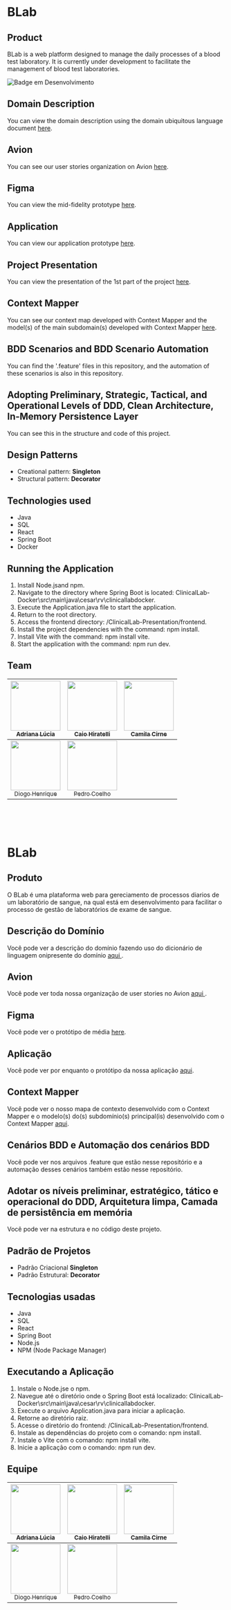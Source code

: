 
# BLab

## Product
BLab is a web platform designed to manage the daily processes of a blood test laboratory. It is currently under development to facilitate the management of blood test laboratories.

![Badge em Desenvolvimento](http://img.shields.io/static/v1?label=STATUS&message=CONCLUÍDO&color=GREEN&style=for-the-badge)

## Domain Description

<p>You can view the domain description using the domain ubiquitous language document  <a href="https://docs.google.com/document/d/1DZ_5M0e5dnlBABqFou3MBMePG59BQ2IYpBedNu41YqE/view?usp=sharing">here</a>.</p>

## Avion
<p>You can see our user stories organization on Avion <a href="https://rvssaulo.avion.io/share/baeKBCqo5xieSDrnX">here</a>.</p>

## Figma
<p>You can view the mid-fidelity prototype <a href="https://www.figma.com/design/UtY0PrtheYUmGJx37DKvXu/Laborat%C3%B3rio-de-Exame-de-Sangue?node-id=0-1&t=Cl8AgbZwdAmzWVfd-1">here</a>.</p>

## Application

<p>You can view our application prototype <a href="https://www.figma.com/proto/UtY0PrtheYUmGJx37DKvXu/Laborat%C3%B3rio-de-Exame-de-Sangue?node-id=4-191&starting-point-node-id=4%3A191&t=wqQetzHHhzoKLYZB-1">here</a>.</p>

## Project Presentation
<p>You can view the presentation of the 1st part of the project <a href="https://www.canva.com/design/DAGSVXEyt9E/qjbEqTZ6oocjRa-9ym4Asg/edit?utm_content=DAGSVXEyt9E&utm_campaign=designshare&utm_medium=link2&utm_source=sharebutton">here</a>.</p>

## Context Mapper
<p>You can see our context map developed with Context Mapper and the model(s) of the main subdomain(s) developed with Context Mapper <a href="https://www.canva.com/design/DAGR_ptML6s/mm5yrs5goD87oa71PJSgfQ/edit?utm_content=DAGR_ptML6s&utm_campaign=designshare&utm_medium=link2&utm_source=sharebutton">here</a>.</p>

## BDD Scenarios and BDD Scenario Automation
<p>You can find the '.feature' files in this repository, and the automation of these scenarios is also in this repository.</p>

## Adopting Preliminary, Strategic, Tactical, and Operational Levels of DDD, Clean Architecture, In-Memory Persistence Layer
<p>You can see this in the structure and code of this project.</p>

## Design Patterns
* Creational pattern: <b>Singleton</b>
* Structural pattern: <b>Decorator</b>

## Technologies used
* Java
* SQL
* React
* Spring Boot
* Docker

## Running the Application
1. Install Node.jsand npm.
2. Navigate to the directory where Spring Boot is located: ClinicalLab-Docker\src\main\java\cesar\rv\clinicallabdocker.
3. Execute the Application.java file to start the application.
4. Return to the root directory.
5. Access the frontend directory: /ClinicalLab-Presentation/frontend.
6. Install the project dependencies with the command: npm install.
7. Install Vite with the command: npm install vite.
8. Start the application with the command: npm run dev.

## Team
| [<img loading="lazy" src="https://avatars.githubusercontent.com/u/108764670?v=4" width=115><br><sub>Adriana Lúcia</sub>](https://github.com/Dricalucia) |  [<img loading="lazy" src="https://avatars.githubusercontent.com/u/106926790?v=4" width=115><br><sub>Caio Hiratelli</sub>](https://github.com/Kal-0)  |  [<img loading="lazy" src="https://avatars.githubusercontent.com/u/28824856?v=4" width=115><br><sub>Camila Cirne</sub>](https://github.com/camilacirne) |  
| :---: | :---: | :---: |
| [<img loading="lazy" src="https://avatars.githubusercontent.com/u/116087739?v=4" width=115><br><sub>Diogo Henrique</sub>](https://github.com/DiogoHMC) | [<img loading="lazy" src="https://avatars.githubusercontent.com/u/111138996?v=4" width=115><br><sub>Pedro Coelho</sub>](https://github.com/pedro-coelho-dr)  |   |  

</br>
</br>
</br>


# BLab

## Produto
O BLab é uma plataforma web para gereciamento de processos diarios de um laboratório de sangue, na qual está em desenvolvimento para facilitar o processo de gestão de laboratórios de exame de sangue.

## Descrição do Domínio
<p> Você pode ver a descrição do domínio fazendo uso do dicionário de linguagem onipresente do domínio <a href= "https://docs.google.com/document/d/1DZ_5M0e5dnlBABqFou3MBMePG59BQ2IYpBedNu41YqE/view?usp=sharing"> aqui </a>. </p>

## Avion
<p>Você pode ver toda nossa organização de user stories no Avion <a href= "https://rvssaulo.avion.io/share/baeKBCqo5xieSDrnX" > aqui </a>. </p>
	
## Figma
<p>Você pode ver o protótipo de média <a href="https://www.figma.com/design/UtY0PrtheYUmGJx37DKvXu/Laborat%C3%B3rio-de-Exame-de-Sangue?node-id=0-1&t=Cl8AgbZwdAmzWVfd-1">here</a>.</p>

## Aplicação  
<p>Você pode ver por enquanto o protótipo da nossa aplicação <a href= "https://www.figma.com/proto/UtY0PrtheYUmGJx37DKvXu/Laborat%C3%B3rio-de-Exame-de-Sangue?node-id=4-191&starting-point-node-id=4%3A191&t=wqQetzHHhzoKLYZB-1">aqui</a>.</p>

## Context Mapper 
<p> Você pode ver o nosso mapa de contexto desenvolvido com o Context Mapper e o modelo(s) do(s) subdomínio(s) principal(is) desenvolvido com o Context Mapper <a href="https://www.canva.com/design/DAGR_ptML6s/mm5yrs5goD87oa71PJSgfQ/edit?utm_content=DAGR_ptML6s&utm_campaign=designshare&utm_medium=link2&utm_source=sharebutton" > aqui</a>. </p>

## Cenários BDD e Automação dos cenários BDD
<p> Você pode ver nos arquivos .feature que estão nesse repositório e a automação desses cenários também estão nesse repositório. </p>

## Adotar os níveis preliminar, estratégico, tático e operacional do DDD, Arquitetura limpa, Camada de persistência em memória
<p> Você pode ver na estrutura e no código deste projeto. </p>

## Padrão de Projetos
* Padrão Criacional <b>Singleton</b>
* Padrão Estrutural: <b>Decorator</b>

## Tecnologias usadas
* Java
* SQL
* React
* Spring Boot
* Node.js
* NPM (Node Package Manager)

## Executando a Aplicação
1. Instale o Node.jse o npm.
2. Navegue até o diretório onde o Spring Boot está localizado: ClinicalLab-Docker\src\main\java\cesar\rv\clinicallabdocker.
3. Execute o arquivo Application.java para iniciar a aplicação.
4. Retorne ao diretório raiz.
5. Acesse o diretório do frontend: /ClinicalLab-Presentation/frontend.
6. Instale as dependências do projeto com o comando: npm install.
7. Instale o Vite com o comando: npm install vite.
8. Inicie a aplicação com o comando: npm run dev.

## Equipe
| [<img loading="lazy" src="https://avatars.githubusercontent.com/u/108764670?v=4" width=115><br><sub>Adriana Lúcia</sub>](https://github.com/Dricalucia) |  [<img loading="lazy" src="https://avatars.githubusercontent.com/u/106926790?v=4" width=115><br><sub>Caio Hiratelli</sub>](https://github.com/Kal-0)  |  [<img loading="lazy" src="https://avatars.githubusercontent.com/u/28824856?v=4" width=115><br><sub>Camila Cirne</sub>](https://github.com/camilacirne) |  
| :---: | :---: | :---: |
| [<img loading="lazy" src="https://avatars.githubusercontent.com/u/116087739?v=4" width=115><br><sub>Diogo Henrique</sub>](https://github.com/DiogoHMC) | [<img loading="lazy" src="https://avatars.githubusercontent.com/u/111138996?v=4" width=115><br><sub>Pedro Coelho</sub>](https://github.com/pedro-coelho-dr)  |   |  
